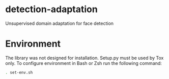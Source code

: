 # detection-adaptation
Unsupervised domain adaptation for face detection

Environment
===========
The library was not designed for installation. Setup.py must be used by Tox only.
To configure environment in Bash or Zsh run the following command:
```bash
. set-env.sh
```
